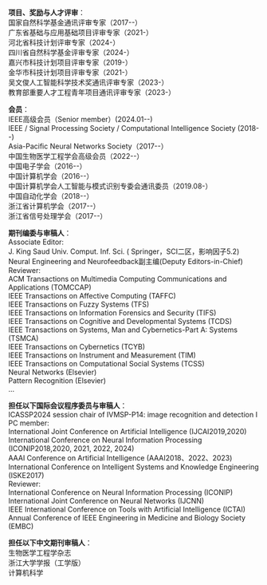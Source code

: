 **项目、奖励与人才评审**：   
国家自然科学基金通讯评审专家（2017--）   
广东省基础与应用基础项目评审专家（2021-）   
河北省科技计划评审专家（2024-）   
四川省自然科学基金评审专家（2024-）   
嘉兴市科技计划项目评审专家（2019-）   
金华市科技计划项目评审专家（2021-）   
吴文俊人工智能科学技术奖通讯评审专家（2023-）   
教育部重要人才工程青年项目通讯评审专家（2023-）   

**会员**：   
IEEE高级会员（Senior member）(2024.01--)   
IEEE / Signal Processing Society / Computational Intelligence Society (2018--)   
Asia-Pacific Neural Networks Society（2017--）   
中国生物医学工程学会高级会员（2022--）   
中国电子学会（2016--）   
中国计算机学会（2016--）   
中国计算机学会人工智能与模式识别专委会通讯委员（2019.08-）   
中国自动化学会（2018--）   
浙江省计算机学会（2017--）   
浙江省信号处理学会（2017--）   

**期刊编委与审稿人**：   
Associate Editor:   
J. King Saud Univ. Comput. Inf. Sci. ( Springer，SCI二区，影响因子5.2)    
Neural Engineering and Neurofeedback副主编(Deputy Editors-in-Chief)   
Reviewer:   
ACM Transactions on Multimedia Computing Communications and Applications (TOMCCAP)   
IEEE Transactions on Affective Computing (TAFFC)   
IEEE Transactions on Fuzzy Systems (TFS)   
IEEE Transactions on Information Forensics and Security (TIFS)   
IEEE Transactions on Cognitive and Developmental Systems (TCDS)   
IEEE Transactions on Systems, Man and Cybernetics-Part A: Systems (TSMCA)   
IEEE Transactions on Cybernetics (TCYB)   
IEEE Transactions on Instrument and Measurement (TIM)   
IEEE Transactions on Computational Social Systems (TCSS)   
Neural Networks (Elsevier)   
Pattern Recognition (Elsevier)   
...

**担任以下国际会议程序委员与审稿人**：   
ICASSP2024 session chair of IVMSP-P14: image recognition and detection I   
PC member:    
International Joint Conference on Artificial Intelligence (IJCAI2019,2020)   
International Conference on Neural Information Processing (ICONIP2018,2020, 2021, 2022, 2024)   
AAAI Conference on Artificial Intelligence (AAAI2018、2022、2023)   
International Conference on Intelligent Systems and Knowledge Engineering (ISKE2017)   
Reviewer:   
International Conference on Neural Information Processing (ICONIP)   
International Joint Conference on Neural Networks (IJCNN)   
IEEE International Conference on Tools with Artificial Intelligence (ICTAI)   
Annual Conference of IEEE Engineering in Medicine and Biology Society (EMBC)   

**担任以下中文期刊审稿人**：   
生物医学工程学杂志   
浙江大学学报（工学版）   
计算机科学    

